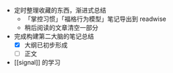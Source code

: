 - 定时整理收藏的东西，渐进式总结
	- 「掌控习惯」「福格行为模型」笔记导出到 readwise
	- 稍后阅读的文章清空一部分
- 完成构建第二大脑的笔记总结
	- [x] 大纲已初步形成
	- [ ] 正文
- [[signal]] 的学习